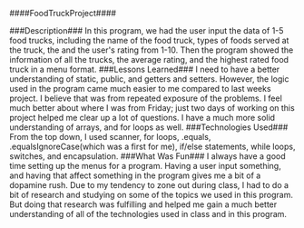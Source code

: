 ####FoodTruckProject####

###Description###
In this program, we had the user input the data of 1-5 food trucks, including the name of the food truck, types of foods served at the truck, the and the user's rating from 1-10.
Then the program showed the information of all the trucks, the average rating, and the highest rated food truck in a menu format.
###Lessons Learned###
I need to have a better understanding of static, public, and getters and setters. However, the logic used in the program came much easier to me compared to last weeks project. I believe that was from repeated exposure of the problems. I feel much better about where I was from Friday; just two days of working on this project helped me clear up a lot of questions. I have a much more solid understanding of arrays, and for loops as well.
###Technologies Used###
From the top down, I used scanner, for loops, .equals, .equalsIgnoreCase(which was a first for me), if/else statements, while loops, switches, and encapsulation.
###What Was Fun###
I always have a good time setting up the menus for a program. Having a user input something, and having that affect something in the program gives me a bit of a dopamine rush. Due to my tendency to zone out during class, I had to do a bit of research and studying on some of the topics we used in this program. But doing that research was fulfilling and helped me gain a much better understanding of all of the technologies used in class and in this program.
